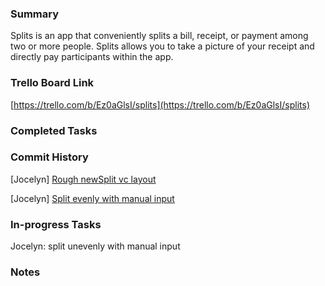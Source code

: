 ### Summary

Splits is an app that conveniently splits a bill, receipt, or payment among two or more people. Splits allows you to take a picture of your receipt and directly pay participants within the app.


### Trello Board Link

[https://trello.com/b/Ez0aGlsI/splits](https://trello.com/b/Ez0aGlsI/splits)


### Completed Tasks

### Commit History
[Jocelyn] [Rough newSplit vc layout](https://github.com/ECS189E/project-w21-splits/tree/cd46710246286602f4b1597eba23a75794a2cf95)

[Jocelyn] [Split evenly with manual input](https://github.com/ECS189E/project-w21-splits/tree/24db720366fb8ad7e6bec647971e64183c128c5b)

### In-progress Tasks
Jocelyn: split unevenly with manual input

### Notes
